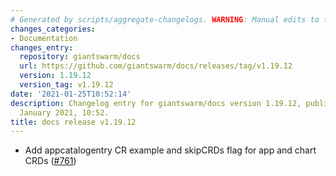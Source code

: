 ```yaml
---
# Generated by scripts/aggregate-changelogs. WARNING: Manual edits to this files will be overwritten.
changes_categories:
- Documentation
changes_entry:
  repository: giantswarm/docs
  url: https://github.com/giantswarm/docs/releases/tag/v1.19.12
  version: 1.19.12
  version_tag: v1.19.12
date: '2021-01-25T10:52:14'
description: Changelog entry for giantswarm/docs version 1.19.12, published on 25
  January 2021, 10:52.
title: docs release v1.19.12
---
```


- Add appcatalogentry CR example and skipCRDs flag for app and chart CRDs ([#761](https://github.com/giantswarm/docs/pull/761))
